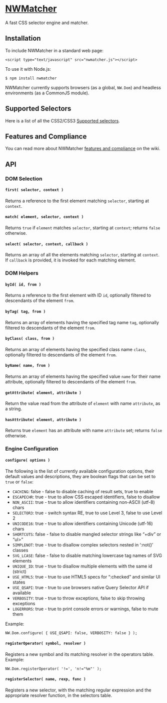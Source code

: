[NWMatcher](http://dperini.github.io/nwmatcher/)
================================================

A fast CSS selector engine and matcher.

Installation
------------

To include NWMatcher in a standard web page:

    <script type="text/javascript" src="nwmatcher.js"></script>

To use it with Node.js:

    $ npm install nwmatcher

NWMatcher currently supports browsers (as a global, `NW.Dom`) and headless environments (as a CommonJS module).

Supported Selectors
-------------------

Here is a list of all the CSS2/CSS3 [Supported selectors](https://github.com/dperini/nwmatcher/wiki/CSS-supported-selectors).

Features and Compliance
-----------------------

You can read more about NWMatcher [features and compliance](https://github.com/dperini/nwmatcher/wiki/Features-and-compliance) on the wiki.

API
---

### DOM Selection

#### `first( selector, context )`

Returns a reference to the first element matching `selector`, starting at `context`.

#### `match( element, selector, context )`

Returns `true` if `element` matches `selector`, starting at `context`; returns `false` otherwise.

#### `select( selector, context, callback )`

Returns an array of all the elements matching `selector`, starting at `context`. If `callback` is provided, it is invoked for each matching element.

### DOM Helpers

#### `byId( id, from )`

Returns a reference to the first element with ID `id`, optionally filtered to descendants of the element `from`.

#### `byTag( tag, from )`

Returns an array of elements having the specified tag name `tag`, optionally filtered to descendants of the element `from`.

#### `byClass( class, from )`

Returns an array of elements having the specified class name `class`, optionally filtered to descendants of the element `from`.

#### `byName( name, from )`

Returns an array of elements having the specified value `name` for their name attribute, optionally filtered to descendants of the element `from`.

#### `getAttribute( element, attribute )`

Return the value read from the attribute of `element` with name `attribute`, as a string.

#### `hasAttribute( element, attribute )`

Returns true `element` has an attribute with name `attribute` set; returns `false` otherwise.

### Engine Configuration

#### `configure( options )`

The following is the list of currently available configuration options, their default values and descriptions, they are boolean flags that can be set to `true` or `false`:

-   `CACHING`: false - false to disable caching of result sets, true to enable
-   `ESCAPECHR`: true - true to allow CSS escaped identifiers, false to disallow
-   `NON_ASCII`: true - true to allow identifiers containing non-ASCII (utf-8) chars
-   `SELECTOR3`: true - switch syntax RE, true to use Level 3, false to use Level 2
-   `UNICODE16`: true - true to allow identifiers containing Unicode (utf-16) chars
-   `SHORTCUTS`: false - false to disable mangled selector strings like “+div” or “ul&gt;”
-   `SIMPLENOT`: true - true to disallow complex selectors nested in ‘:not()’ classes
-   `SVG_LCASE`: false - false to disable matching lowercase tag names of SVG elements
-   `UNIQUE_ID`: true - true to disallow multiple elements with the same id (strict)
-   `USE_HTML5`: true - true to use HTML5 specs for “:checked” and similar UI states
-   `USE_QSAPI`: true - true to use browsers native Query Selector API if available
-   `VERBOSITY`: true - true to throw exceptions, false to skip throwing exceptions
-   `LOGERRORS`: true - true to print console errors or warnings, false to mute them

Example:

    NW.Dom.configure( { USE_QSAPI: false, VERBOSITY: false } );

#### `registerOperator( symbol, resolver )`

Registers a new symbol and its matching resolver in the operators table. Example:

    NW.Dom.registerOperator( '!=', 'n!="%m"' );

#### `registerSelector( name, rexp, func )`

Registers a new selector, with the matching regular expression and the appropriate resolver function, in the selectors table.

